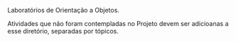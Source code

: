 Laboratórios de Orientação a Objetos.

Atividades que não foram contempladas no Projeto devem ser adicioanas a esse diretório, separadas por tópicos.
